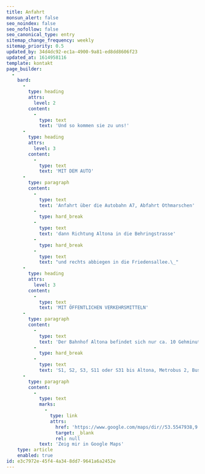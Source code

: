 ```yaml
---
title: Anfahrt
monsun_alert: false
seo_noindex: false
seo_nofollow: false
seo_canonical_type: entry
sitemap_change_frequency: weekly
sitemap_priority: 0.5
updated_by: 34d4dc92-ec1a-4900-9a81-ed8dd8606f23
updated_at: 1614958116
template: kontakt
page_builder:
  -
    bard:
      -
        type: heading
        attrs:
          level: 2
        content:
          -
            type: text
            text: 'Und so kommen sie zu uns!'
      -
        type: heading
        attrs:
          level: 3
        content:
          -
            type: text
            text: 'MIT DEM AUTO'
      -
        type: paragraph
        content:
          -
            type: text
            text: 'Anfahrt über die Autobahn A7, Abfahrt Othmarschen'
          -
            type: hard_break
          -
            type: text
            text: 'dann Richtung Altona in die Behringstrasse'
          -
            type: hard_break
          -
            type: text
            text: "und rechts abbiegen in die Friedensallee.\_"
      -
        type: heading
        attrs:
          level: 3
        content:
          -
            type: text
            text: 'MIT ÖFFENTLICHEN VERKEHRSMITTELN'
      -
        type: paragraph
        content:
          -
            type: text
            text: 'Der Bahnhof Altona befindet sich nur ca. 10 Gehminuten vom monsun entfernt.'
          -
            type: hard_break
          -
            type: text
            text: 'S1, S2, S3, S11 oder S31 bis Altona, Metrobus 2, Bus 150 und Schnellbus 37 bis zur Haltestelle Friedensallee.'
      -
        type: paragraph
        content:
          -
            type: text
            marks:
              -
                type: link
                attrs:
                  href: 'https://www.google.com/maps/dir//53.5547938,9.9273884/@53.554794,9.927388,15z?hl=en-US'
                  target: _blank
                  rel: null
            text: 'Zeig mir in Google Maps'
    type: article
    enabled: true
id: e3c7972e-45f4-4a34-8dd7-9641a6a2452e
---
```

